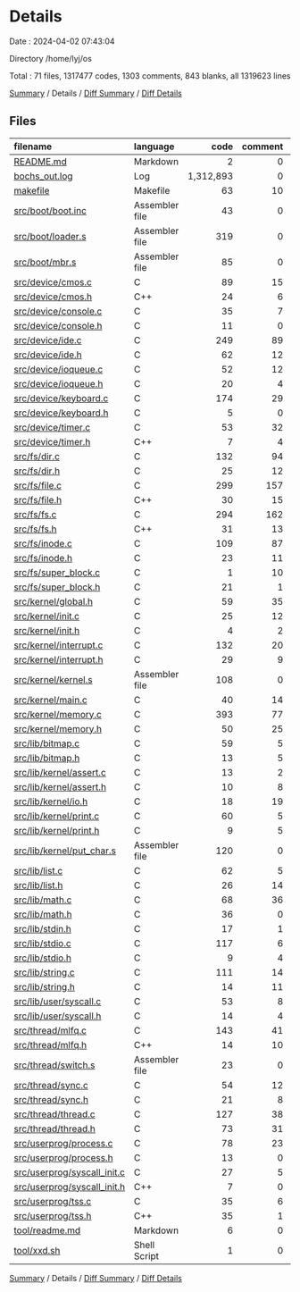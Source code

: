 # Details

Date : 2024-04-02 07:43:04

Directory /home/lyj/os

Total : 71 files,  1317477 codes, 1303 comments, 843 blanks, all 1319623 lines

[Summary](results.md) / Details / [Diff Summary](diff.md) / [Diff Details](diff-details.md)

## Files
| filename | language | code | comment | blank | total |
| :--- | :--- | ---: | ---: | ---: | ---: |
| [README.md](/README.md) | Markdown | 2 | 0 | 1 | 3 |
| [bochs_out.log](/bochs_out.log) | Log | 1,312,893 | 0 | 1 | 1,312,894 |
| [makefile](/makefile) | Makefile | 63 | 10 | 12 | 85 |
| [src/boot/boot.inc](/src/boot/boot.inc) | Assembler file | 43 | 0 | 6 | 49 |
| [src/boot/loader.s](/src/boot/loader.s) | Assembler file | 319 | 0 | 55 | 374 |
| [src/boot/mbr.s](/src/boot/mbr.s) | Assembler file | 85 | 0 | 16 | 101 |
| [src/device/cmos.c](/src/device/cmos.c) | C | 89 | 15 | 25 | 129 |
| [src/device/cmos.h](/src/device/cmos.h) | C++ | 24 | 6 | 9 | 39 |
| [src/device/console.c](/src/device/console.c) | C | 35 | 7 | 8 | 50 |
| [src/device/console.h](/src/device/console.h) | C | 11 | 0 | 4 | 15 |
| [src/device/ide.c](/src/device/ide.c) | C | 249 | 89 | 30 | 368 |
| [src/device/ide.h](/src/device/ide.h) | C | 62 | 12 | 15 | 89 |
| [src/device/ioqueue.c](/src/device/ioqueue.c) | C | 52 | 12 | 14 | 78 |
| [src/device/ioqueue.h](/src/device/ioqueue.h) | C | 20 | 4 | 4 | 28 |
| [src/device/keyboard.c](/src/device/keyboard.c) | C | 174 | 29 | 22 | 225 |
| [src/device/keyboard.h](/src/device/keyboard.h) | C | 5 | 0 | 3 | 8 |
| [src/device/timer.c](/src/device/timer.c) | C | 53 | 32 | 13 | 98 |
| [src/device/timer.h](/src/device/timer.h) | C++ | 7 | 4 | 6 | 17 |
| [src/fs/dir.c](/src/fs/dir.c) | C | 132 | 94 | 21 | 247 |
| [src/fs/dir.h](/src/fs/dir.h) | C | 25 | 12 | 10 | 47 |
| [src/fs/file.c](/src/fs/file.c) | C | 299 | 157 | 49 | 505 |
| [src/fs/file.h](/src/fs/file.h) | C++ | 30 | 15 | 10 | 55 |
| [src/fs/fs.c](/src/fs/fs.c) | C | 294 | 162 | 41 | 497 |
| [src/fs/fs.h](/src/fs/fs.h) | C++ | 31 | 13 | 9 | 53 |
| [src/fs/inode.c](/src/fs/inode.c) | C | 109 | 87 | 19 | 215 |
| [src/fs/inode.h](/src/fs/inode.h) | C | 23 | 11 | 5 | 39 |
| [src/fs/super_block.c](/src/fs/super_block.c) | C | 1 | 10 | 0 | 11 |
| [src/fs/super_block.h](/src/fs/super_block.h) | C | 21 | 1 | 9 | 31 |
| [src/kernel/global.h](/src/kernel/global.h) | C | 59 | 35 | 17 | 111 |
| [src/kernel/init.c](/src/kernel/init.c) | C | 25 | 12 | 1 | 38 |
| [src/kernel/init.h](/src/kernel/init.h) | C | 4 | 2 | 2 | 8 |
| [src/kernel/interrupt.c](/src/kernel/interrupt.c) | C | 132 | 20 | 24 | 176 |
| [src/kernel/interrupt.h](/src/kernel/interrupt.h) | C | 29 | 9 | 10 | 48 |
| [src/kernel/kernel.s](/src/kernel/kernel.s) | Assembler file | 108 | 0 | 10 | 118 |
| [src/kernel/main.c](/src/kernel/main.c) | C | 40 | 14 | 12 | 66 |
| [src/kernel/memory.c](/src/kernel/memory.c) | C | 393 | 77 | 69 | 539 |
| [src/kernel/memory.h](/src/kernel/memory.h) | C | 50 | 25 | 14 | 89 |
| [src/lib/bitmap.c](/src/lib/bitmap.c) | C | 59 | 5 | 15 | 79 |
| [src/lib/bitmap.h](/src/lib/bitmap.h) | C | 13 | 5 | 6 | 24 |
| [src/lib/kernel/assert.c](/src/lib/kernel/assert.c) | C | 13 | 2 | 2 | 17 |
| [src/lib/kernel/assert.h](/src/lib/kernel/assert.h) | C | 10 | 8 | 4 | 22 |
| [src/lib/kernel/io.h](/src/lib/kernel/io.h) | C | 18 | 19 | 6 | 43 |
| [src/lib/kernel/print.c](/src/lib/kernel/print.c) | C | 60 | 5 | 7 | 72 |
| [src/lib/kernel/print.h](/src/lib/kernel/print.h) | C | 9 | 5 | 5 | 19 |
| [src/lib/kernel/put_char.s](/src/lib/kernel/put_char.s) | Assembler file | 120 | 0 | 12 | 132 |
| [src/lib/list.c](/src/lib/list.c) | C | 62 | 5 | 12 | 79 |
| [src/lib/list.h](/src/lib/list.h) | C | 26 | 14 | 8 | 48 |
| [src/lib/math.c](/src/lib/math.c) | C | 68 | 36 | 16 | 120 |
| [src/lib/math.h](/src/lib/math.h) | C | 36 | 0 | 7 | 43 |
| [src/lib/stdin.h](/src/lib/stdin.h) | C | 17 | 1 | 5 | 23 |
| [src/lib/stdio.c](/src/lib/stdio.c) | C | 117 | 6 | 14 | 137 |
| [src/lib/stdio.h](/src/lib/stdio.h) | C | 9 | 4 | 5 | 18 |
| [src/lib/string.c](/src/lib/string.c) | C | 111 | 14 | 11 | 136 |
| [src/lib/string.h](/src/lib/string.h) | C | 14 | 11 | 3 | 28 |
| [src/lib/user/syscall.c](/src/lib/user/syscall.c) | C | 53 | 8 | 9 | 70 |
| [src/lib/user/syscall.h](/src/lib/user/syscall.h) | C | 14 | 4 | 5 | 23 |
| [src/thread/mlfq.c](/src/thread/mlfq.c) | C | 143 | 41 | 13 | 197 |
| [src/thread/mlfq.h](/src/thread/mlfq.h) | C++ | 14 | 10 | 4 | 28 |
| [src/thread/switch.s](/src/thread/switch.s) | Assembler file | 23 | 0 | 2 | 25 |
| [src/thread/sync.c](/src/thread/sync.c) | C | 54 | 12 | 16 | 82 |
| [src/thread/sync.h](/src/thread/sync.h) | C | 21 | 8 | 5 | 34 |
| [src/thread/thread.c](/src/thread/thread.c) | C | 127 | 38 | 21 | 186 |
| [src/thread/thread.h](/src/thread/thread.h) | C | 73 | 31 | 12 | 116 |
| [src/userprog/process.c](/src/userprog/process.c) | C | 78 | 23 | 9 | 110 |
| [src/userprog/process.h](/src/userprog/process.h) | C | 13 | 0 | 4 | 17 |
| [src/userprog/syscall_init.c](/src/userprog/syscall_init.c) | C | 27 | 5 | 6 | 38 |
| [src/userprog/syscall_init.h](/src/userprog/syscall_init.h) | C++ | 7 | 0 | 3 | 10 |
| [src/userprog/tss.c](/src/userprog/tss.c) | C | 35 | 6 | 7 | 48 |
| [src/userprog/tss.h](/src/userprog/tss.h) | C++ | 35 | 1 | 7 | 43 |
| [tool/readme.md](/tool/readme.md) | Markdown | 6 | 0 | 5 | 11 |
| [tool/xxd.sh](/tool/xxd.sh) | Shell Script | 1 | 0 | 1 | 2 |

[Summary](results.md) / Details / [Diff Summary](diff.md) / [Diff Details](diff-details.md)